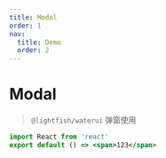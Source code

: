 ```yaml
---
title: Modal
order: 1
nav:
  title: Demo
  order: 2
---
```


# Modal

> `@lightfish/waterui` 弹窗使用

```jsx
import React from 'react'
export default () => <span>123</span>
```